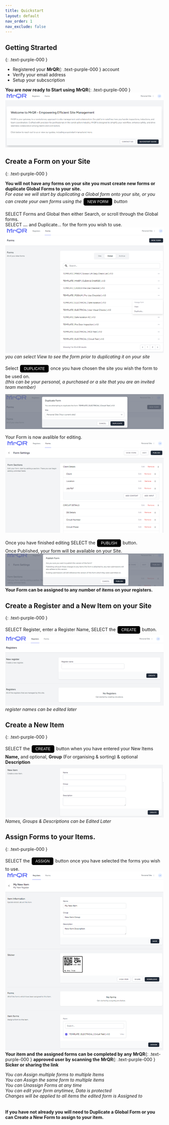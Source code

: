 ```yaml
---
title: Quickstart
layout: default
nav_order: 1
nav_exclude: false
---
```

<head>
<meta charset="UTF-8">
<meta name="description" content="mrqr">
<meta name="keywords" content="forms, form builder, form submission, data collection, safety, inspections">
<meta name="author" content="mark reeves">
<meta name="viewport" content="width=device-width, initial-scale=1.0">

  <style>
.button {
  padding: 5px 12px;
  text-align: center;
  text-decoration: none;
  display: inline-block;
  font-size: 12px;
  margin: 4px 2px;
  cursor: pointer; }
.button1 {background-color: #000000;} /* Black */
.button2 {background-color: white;}
.button1 {color: white;}
.button2 {color: black;}
.button1 {border: none;}
.button2 {border: 1px solid grey}
.button1 {border-radius: 5px;}
.button2 {border-radius: 5px;}
  
</style>
</head>

## Getting Strarted
{: .text-purple-000 }

* Registered your **MrQR**{: .text-purple-000 } account
* Verify your email address
* Setup your subcscription

**You are now ready to Start using** **MrQR**{: .text-purple-000 }
![Index](/assets/images/V3/MrQR_Dashboard.png "Dashboard")
## Create a Form on your Site
{: .text-purple-000 }

**You will not have any forms on your site you must create new forms or duplicate Global Forms to your site.**<br>
*For ease we will start by duplicating a Global form onto your site, or you can create your own forms using the* <button class="button button1">NEW FORM</button> *button*

SELECT Forms and Global then either Search, or scroll through the Global forms.<br>
SELECT **...**  and Duplicate... for the form you wish to use.
![Index](/assets/images/V3/MrQR_Global_Forms.png "Global Forms")
*you can select View to see the form prior to duplicating it on your site* 

Select <button class="button button1">DUPLICATE</button> once you have chosen the site you wish the form to be used on.<br>
*(this can be your personal, a purchased or a site that you are an invited team member)*

![Index](/assets/images/V3/MrQR_Duplicate.png "Duplicate")

Your Form is now avalible for editing.
![Index](/assets/images/V3/MrQR_Duplicate_Form_Edit.png "Form Edit")

Once you have finished editing SELECT the <button class="button button1">PUBLISH</button> button.<br>
Once Published, your form will be available on your Site.
![Index](/assets/images/V3/MrQR_Publish.png "Form Edit")
**Your Form can be assigned to any number of items on your registers.**

## Create a Register and a New Item on your Site
{: .text-purple-000 }

SELECT Register, enter a Register Name, SELECT the <button class="button button1">CREATE</button> button.
![Index](/assets/images/V3/MrQR_Registers.png "Registers")
*register names can be edited later*

## Create a New Item
{: .text-purple-000 }

SELECT the <button class="button button1">CREATE</button> button when you have entered your New Items **Name,** and optional, **Group** (For organising & sorting) & optional **Description**
![Index](/assets/images/V3/MrQR_New_Item.png "New Item")
*Names, Groups & Descriptions can be Edited Later*

## Assign Forms to your Items.
{: .text-purple-000 }

SELECT the <button class="button button1">ASSIGN</button> button once you have selected the forms you wish to use.
![Index](/assets/images/V3/MrQR_Created_Item.png "Assign Forms")
**Your item and the assigned forms can be completed by any** **MrQR**{: .text-purple-000 } **approved user by scanning the** **MrQR**{: .text-purple-000 } **Sicker or sharing the link**<br>

*You can Assign multiple forms to multiple Items*<br>
*You can Assign the same form to multiple items*<br>
*You can Unassign Forms at any time*<br>
*You can edit your form anytimee, Data is protected*<br>
*Changes will be applied to all items the edited form is Assigned to*<br><br><br>
**If you have not already you will need to Duplicate a Global Form or you can Create a New Form to assign to your item.**
